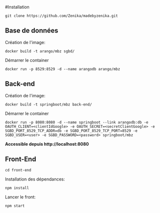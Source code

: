 #Installation

```
git clone https://github.com/Zenika/madebyzenika.git
```

## Base de données
Création de l'image:
```
docker build -t arango/mbz sgbd/
```

Démarrer le container
```
docker run -p 8529:8529 -d --name arangodb arango/mbz
```

## Back-end
Création de l'image:
```
docker build -t springboot/mbz back-end/
```

Démarrer le container
```
docker run -p 8080:8080 -d --name springboot --link arangodb:db -e OAUTH_CLIENT=<clientIdGoogle> -e OAUTH_SECRET=<secretClientGoogle> -e SGBD_PORT_8529_TCP_ADDR=db -e SGBD_PORT_8529_TCP_PORT=8529 -e SGBD_USER=<user> -e SGBD_PASSWORD=<password> springboot/mbz
```

**Accessible depuis http://localhost:8080**

## Front-End
```
cd front-end
```

Installation des dépendances:
```
npm install
```

Lancer le front:
```
npm start
```

